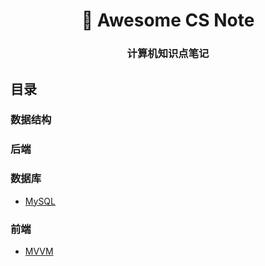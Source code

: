 <h1 align="center"> 🚀 Awesome CS Note </h1>

<h3 align="center"> 计算机知识点笔记 </h1>

## 目录

### 数据结构

### 后端

### 数据库
- [MySQL](MySQL.md)

### 前端
- [MVVM](前端/MVVM.md)


